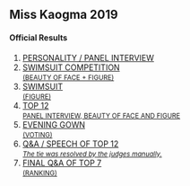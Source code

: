 ## Miss Kaogma 2019

#### Official Results

<ol>
    <li>
        <a href="https://www.kulotsystems.tech/old/apps/tabulations/2019-miss-kaogma/admin/results-public.php?p=1" target="_blank">
            PERSONALITY / PANEL INTERVIEW
        </a>
    </li>
    <li>
        <a href="https://www.kulotsystems.tech/old/apps/tabulations/2019-miss-kaogma/admin/results-public.php?p=2" target="_blank">
            SWIMSUIT COMPETITION<br>
            <small>(BEAUTY OF FACE + FIGURE)</small>
        </a>
    </li>
    <li>
        <a href="https://www.kulotsystems.tech/old/apps/tabulations/2019-miss-kaogma/admin/results-public.php?p=3" target="_blank">
            SWIMSUIT<br>
            <small>(FIGURE)</small>
        </a>
    </li>
    <li>
        <a href="https://www.kulotsystems.tech/old/apps/tabulations/2019-miss-kaogma/admin/results-public.php?p=4" target="_blank">
            TOP 12<br>
            <small>PANEL INTERVIEW, BEAUTY OF FACE AND FIGURE</small>
        </a>
    </li>
    <li>
        <a href="https://www.kulotsystems.tech/old/apps/tabulations/2019-miss-kaogma/admin/results-public.php?p=5" target="_blank">
            EVENING GOWN<br>
            <small>(VOTING)</small>
        </a>
    </li>
    <li>
        <a href="https://www.kulotsystems.tech/old/apps/tabulations/2019-miss-kaogma/admin/results-public.php?p=6" target="_blank">
            Q&A / SPEECH OF TOP 12<br>
            <small><i>The tie was resolved by the judges manually.</i></small>
        </a>
    </li>
    <li>
        <a href="https://www.kulotsystems.tech/old/apps/tabulations/2019-miss-kaogma/admin/results-public.php?p=7" target="_blank">
            FINAL Q&A OF TOP 7<br>
            <small>(RANKING)</small>
        </a>
    </li>
</ol>